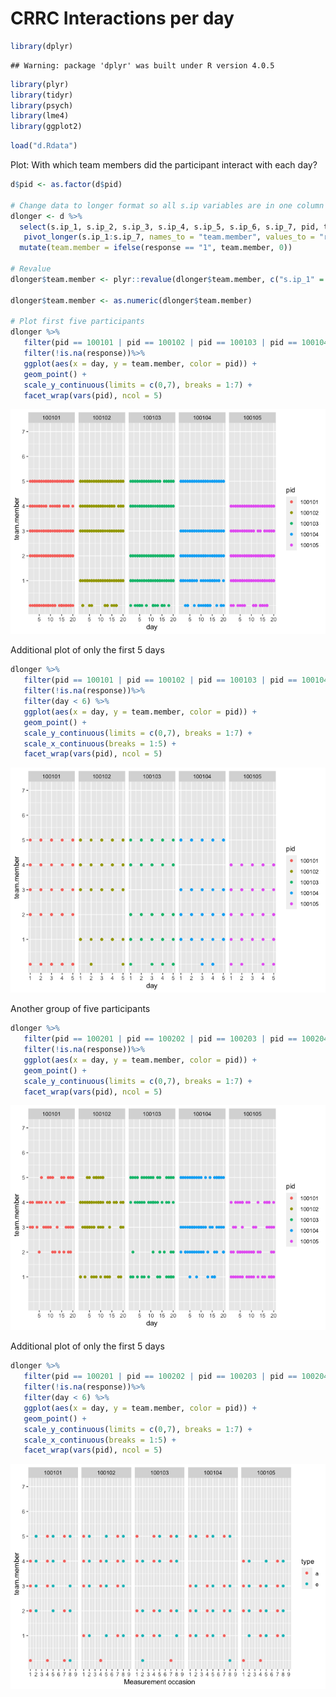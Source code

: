 CRRC Interactions per day
================

``` r
library(dplyr)
```

    ## Warning: package 'dplyr' was built under R version 4.0.5

``` r
library(plyr)
library(tidyr)
library(psych)
library(lme4)
library(ggplot2)
```

``` r
load("d.Rdata")
```

Plot: With which team members did the participant interact with each
day?

``` r
d$pid <- as.factor(d$pid)

# Change data to longer format so all s.ip variables are in one column
dlonger <- d %>% 
  select(s.ip_1, s.ip_2, s.ip_3, s.ip_4, s.ip_5, s.ip_6, s.ip_7, pid, team, team_size, tid, day, type) %>%
   pivot_longer(s.ip_1:s.ip_7, names_to = "team.member", values_to = "response") %>%
  mutate(team.member = ifelse(response == "1", team.member, 0)) 

# Revalue
dlonger$team.member <- plyr::revalue(dlonger$team.member, c("s.ip_1" = "1", "s.ip_2" = "2", "s.ip_3" = "3", "s.ip_4" = "4", "s.ip_5" = "5", "s.ip_6" = "6", "s.ip_7" = "7"))

dlonger$team.member <- as.numeric(dlonger$team.member)

# Plot first five participants
dlonger %>%
   filter(pid == 100101 | pid == 100102 | pid == 100103 | pid == 100104 | pid == 100105) %>%
   filter(!is.na(response))%>%
   ggplot(aes(x = day, y = team.member, color = pid)) +
   geom_point() + 
   scale_y_continuous(limits = c(0,7), breaks = 1:7) +
   facet_wrap(vars(pid), ncol = 5)
```

![](CRRC-Interactions-per-day_files/figure-gfm/unnamed-chunk-3-1.png)<!-- -->

Additional plot of only the first 5 days

``` r
dlonger %>%
   filter(pid == 100101 | pid == 100102 | pid == 100103 | pid == 100104 | pid == 100105) %>%
   filter(!is.na(response))%>%
   filter(day < 6) %>%
   ggplot(aes(x = day, y = team.member, color = pid)) +
   geom_point() + 
   scale_y_continuous(limits = c(0,7), breaks = 1:7) +
   scale_x_continuous(breaks = 1:5) +
   facet_wrap(vars(pid), ncol = 5)
```

![](CRRC-Interactions-per-day_files/figure-gfm/unnamed-chunk-4-1.png)<!-- -->

Another group of five participants

``` r
dlonger %>%
   filter(pid == 100201 | pid == 100202 | pid == 100203 | pid == 100204 | pid == 100301) %>%
   filter(!is.na(response))%>%
   ggplot(aes(x = day, y = team.member, color = pid)) +
   geom_point() + 
   scale_y_continuous(limits = c(0,7), breaks = 1:7) +
   facet_wrap(vars(pid), ncol = 5)
```

![](CRRC-Interactions-per-day_files/figure-gfm/unnamed-chunk-5-1.png)<!-- -->

Additional plot of only the first 5 days

``` r
dlonger %>%
   filter(pid == 100201 | pid == 100202 | pid == 100203 | pid == 100204 | pid == 100301) %>%
   filter(!is.na(response))%>%
   filter(day < 6) %>%
   ggplot(aes(x = day, y = team.member, color = pid)) +
   geom_point() + 
   scale_y_continuous(limits = c(0,7), breaks = 1:7) +
   scale_x_continuous(breaks = 1:5) +
   facet_wrap(vars(pid), ncol = 5)
```

![](CRRC-Interactions-per-day_files/figure-gfm/unnamed-chunk-6-1.png)<!-- -->
